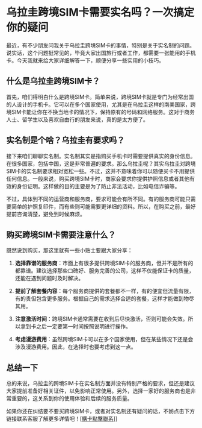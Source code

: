 # 乌拉圭跨境SIM卡需要实名吗？一次搞定你的疑问

最近，有不少朋友问我关于乌拉圭跨境SIM卡的事情，特别是关于实名制的问题。说实话，这个问题挺常见的，毕竟大家出国旅行或者工作，都需要一张能用的手机卡。今天我就来给大家详细解答一下，顺便分享一些实用的小技巧。

## 什么是乌拉圭跨境SIM卡？

首先，咱们得明白什么是跨境SIM卡。简单来说，跨境SIM卡就是专门为经常出国的人设计的手机卡。它可以在多个国家使用，尤其是在乌拉圭这样的南美国家，跨境SIM卡能让你在不换当地卡的情况下，保持原有的号码和网络服务。这对于商务人士、留学生以及喜欢自由行的朋友来说，真的是太方便了。

## 实名制是个啥？乌拉圭有要求吗？

接下来咱们聊聊实名制。实名制其实是指购买手机卡时需要提供真实的身份信息。在很多国家，包括中国，这是非常普遍的要求。那么乌拉圭呢？其实乌拉圭对跨境SIM卡的实名制要求相对宽松一些。不过，这并不意味着你可以随便买卡不用提供任何信息。一般来说，购买跨境SIM卡时，商家会要求你提供护照信息或者其他有效的身份证明。这样做的目的主要是为了防止非法活动，比如电信诈骗等。

不过，具体到不同的运营商和服务商，要求可能会有所不同。有的服务商可能只需要简单的护照复印件，而有些则可能需要更详细的资料。所以，在购买之前，最好提前咨询清楚，避免到时候麻烦。

## 购买跨境SIM卡需要注意什么？

既然说到购买，那这里就有一些小贴士要跟大家分享：

1. **选择靠谱的服务商**：市面上有很多提供跨境SIM卡的服务商，但并不是所有的都靠谱。建议选择那些口碑好、服务完善的公司，这样不仅能保证卡的质量，还能在遇到问题时及时解决。
   
2. **提前了解套餐内容**：每个服务商提供的套餐都不一样，有的便宜但流量有限，有的贵但包含更多服务。根据自己的需求选择合适的套餐，这样才能做到物尽其用。

3. **注意激活时间**：跨境SIM卡通常需要在收到后尽快激活，否则可能会失效。所以拿到卡之后一定要第一时间按照说明进行操作。

4. **考虑漫游费用**：虽然跨境SIM卡可以在多个国家使用，但在某些情况下还是会涉及漫游费用。因此，在选择时也要考虑到这一点。

## 总结一下

总的来说，乌拉圭的跨境SIM卡在实名制方面并没有特别严格的要求，但还是建议大家提前准备好相关证件，以免影响正常使用。另外，选择一家好的服务商也是非常重要的，这关系到你的使用体验和后续的服务质量。

如果你还在纠结要不要买跨境SIM卡，或者对实名制还有疑问的话，不妨点击下方链接联系客服了解更多详情吧！[[購卡點擊聯系](https://t.me/s/SXDXQF)]]